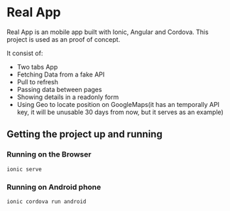 # Real App

Real App is an mobile app built with Ionic, Angular and Cordova. This project is used as an proof of concept.

It consist of:
- Two tabs App
- Fetching Data from a fake API
- Pull to refresh
- Passing data between pages
- Showing details in a readonly form
- Using Geo to locate position on GoogleMaps(it has an temporally API key, it will be unusable 30 days from now, but it serves as an example)


 
## Getting the project up and running

### Running on the Browser

```
ionic serve
```

### Running on Android phone

```
ionic cordova run android
```



